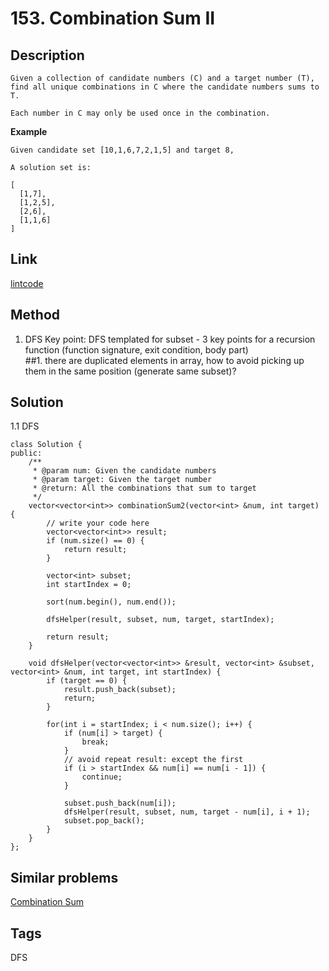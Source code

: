 # 153. Combination Sum II

## Description
~~~
Given a collection of candidate numbers (C) and a target number (T), find all unique combinations in C where the candidate numbers sums to T.

Each number in C may only be used once in the combination.
~~~

**Example**
```
Given candidate set [10,1,6,7,2,1,5] and target 8,

A solution set is:

[
  [1,7],
  [1,2,5],
  [2,6],
  [1,1,6]
]
```

## Link
[lintcode](https://lintcode.com/problem/combination-sum-ii/)

## Method
1. DFS 
Key point: DFS templated for subset - 3 key points for a recursion function (function signature, exit condition, body part)    
##1. there are duplicated elements in array, how to avoid picking up them in the same position (generate same subset)?   

## Solution
1.1 DFS
~~~
class Solution {
public:
    /**
     * @param num: Given the candidate numbers
     * @param target: Given the target number
     * @return: All the combinations that sum to target
     */
    vector<vector<int>> combinationSum2(vector<int> &num, int target) {
        // write your code here
        vector<vector<int>> result;
        if (num.size() == 0) {
            return result;
        }
        
        vector<int> subset;
        int startIndex = 0;
        
        sort(num.begin(), num.end());
        
        dfsHelper(result, subset, num, target, startIndex);
        
        return result;
    }
    
    void dfsHelper(vector<vector<int>> &result, vector<int> &subset, vector<int> &num, int target, int startIndex) {
        if (target == 0) {
            result.push_back(subset);
            return;
        }
        
        for(int i = startIndex; i < num.size(); i++) {
            if (num[i] > target) {
                break;
            }
            // avoid repeat result: except the first
            if (i > startIndex && num[i] == num[i - 1]) {
                continue;
            }
            
            subset.push_back(num[i]);
            dfsHelper(result, subset, num, target - num[i], i + 1);
            subset.pop_back();
        }
    }
};

~~~

## Similar problems
[Combination Sum](https://lintcode.com/problem/combination-sum)

## Tags
DFS 
